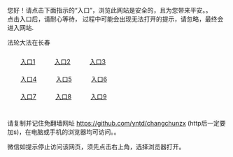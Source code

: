 您好！请点击下面指示的“入口”，浏览此网站是安全的，且为您带来平安。。 <br/>
点击入口后，请耐心等待， 过程中可能会出现无法打开的提示，请忽略，最终会进入网站. </br>

法轮大法在长春<br/>
<div style="padding:10px"><a style="margin:20px" target="_blank" href="http://d30r6xqetm0zqo.cloudfront.net/zytas?xbevs" id="ccLink1" rel="nofollow">入口1</a> <a target="_blank" style="margin:20px" href="http://diemc62r5rgvb.cloudfront.net/zytas?zmgpmcyq" id="ccLink2" rel="nofollow">入口2</a> <a style="margin:20px" target="_blank" href="http://d2t1yfwhcg53p9.cloudfront.net/zytas?bdqancd" id="ccLink3" rel="nofollow">入口3</a></div>

<div style="padding:10px" ><a style="margin:20px" target="_blank" href="http://d30r6xqetm0zqo.cloudfront.net/zytas?xbevs" id="ccLink4" rel="nofollow">入口4</a> <a style="margin:20px" href="http://diemc62r5rgvb.cloudfront.net/zytas?zmgpmcyq" target="_blank" id="ccLink5" rel="nofollow">入口5</a> <a style="margin:20px" href="http://d2t1yfwhcg53p9.cloudfront.net/zytas?bdqancd" target="_blank" id="ccLink6" rel="nofollow">入口6</a></div>

<div style="padding:10px"><a style="margin:20px" target="_blank" href="http://d30r6xqetm0zqo.cloudfront.net/zytas?xbevs" id="ccLink7" rel="nofollow">入口7</a> <a style="margin:20px" href="http://diemc62r5rgvb.cloudfront.net/zytas?zmgpmcyq" target="_blank" id="ccLink8" rel="nofollow">入口8</a> <a style="margin:20px" target="_blank" href="http://d2t1yfwhcg53p9.cloudfront.net/zytas?bdqancd" id="ccLink9" rel="nofollow">入口9</a></div>

<br/>



请复制并记住免翻墙网址 https://github.com/yntd/changchunzx (http后一定要加s)，在电脑或手机的浏览器均可访问。。<br/>

微信如提示停止访问该网页，须先点击右上角，选择浏览器打开。
